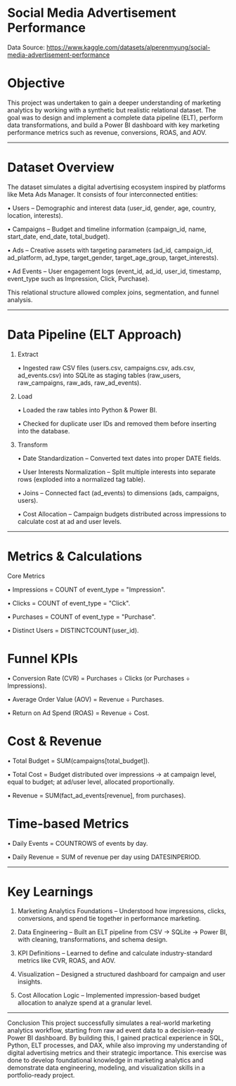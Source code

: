# Social Media Advertisement Performance

Data Source: https://www.kaggle.com/datasets/alperenmyung/social-media-advertisement-performance

# Objective

This project was undertaken to gain a deeper understanding of marketing analytics by working with a synthetic but realistic relational dataset. The goal was to design and implement a complete data pipeline (ELT), perform data transformations, and build a Power BI dashboard with key marketing performance metrics such as revenue, conversions, ROAS, and AOV.
________________________________________
# Dataset Overview

  The dataset simulates a digital advertising ecosystem inspired by platforms like Meta Ads Manager. It consists of four interconnected entities:
  
   •	Users – Demographic and interest data (user_id, gender, age, country, location, interests).
  
   •	Campaigns – Budget and timeline information (campaign_id, name, start_date, end_date, total_budget).
   
   •	Ads – Creative assets with targeting parameters (ad_id, campaign_id, ad_platform, ad_type, target_gender, target_age_group, target_interests).
   
   •	Ad Events – User engagement logs (event_id, ad_id, user_id, timestamp, event_type such as Impression, Click, Purchase).
  
  This relational structure allowed complex joins, segmentation, and funnel analysis.
________________________________________
# Data Pipeline (ELT Approach)

1. Extract
  
    •	Ingested raw CSV files (users.csv, campaigns.csv, ads.csv, ad_events.csv) into SQLite as staging tables (raw_users, raw_campaigns, raw_ads, raw_ad_events).

 2. Load

    •	Loaded the raw tables into Python & Power BI.

    •	Checked for duplicate user IDs and removed them before inserting into the database.
  
3. Transform
  
    •	Date Standardization – Converted text dates into proper DATE fields.
  
    •	User Interests Normalization – Split multiple interests into separate rows (exploded into a normalized tag table).

    •	Joins – Connected fact (ad_events) to dimensions (ads, campaigns, users).
  
    •	Cost Allocation – Campaign budgets distributed across impressions to calculate cost at ad and user levels.
________________________________________

# Metrics & Calculations
  
  Core Metrics
  
  •	Impressions = COUNT of event_type = "Impression".
  
  •	Clicks = COUNT of event_type = "Click".
  
  •	Purchases = COUNT of event_type = "Purchase".
  
  •	Distinct Users = DISTINCTCOUNT(user_id).

# Funnel KPIs
  
  •	Conversion Rate (CVR) = Purchases ÷ Clicks (or Purchases ÷ Impressions).
  
  •	Average Order Value (AOV) = Revenue ÷ Purchases.
  
  •	Return on Ad Spend (ROAS) = Revenue ÷ Cost.

# Cost & Revenue
  
  •	Total Budget = SUM(campaigns[total_budget]).
  
  •	Total Cost = Budget distributed over impressions → at campaign level, equal to budget; at ad/user level, allocated proportionally.
  
  •	Revenue = SUM(fact_ad_events[revenue], from purchases).

# Time-based Metrics

  •	Daily Events = COUNTROWS of events by day.
  
  •	Daily Revenue = SUM of revenue per day using DATESINPERIOD.
________________________________________
# Key Learnings
  
  1.	Marketing Analytics Foundations – Understood how impressions, clicks, conversions, and spend tie together in performance marketing.
  
  2.	Data Engineering – Built an ELT pipeline from CSV → SQLite → Power BI, with cleaning, transformations, and schema design.
  
  3.	KPI Definitions – Learned to define and calculate industry-standard metrics like CVR, ROAS, and AOV.
  
  4.	Visualization – Designed a structured dashboard for campaign and user insights.
  
  5.	Cost Allocation Logic – Implemented impression-based budget allocation to analyze spend at a granular level.
________________________________________
Conclusion
This project successfully simulates a real-world marketing analytics workflow, starting from raw ad event data to a decision-ready Power BI dashboard. By building this, I gained practical experience in SQL, Python, ELT processes, and DAX, while also improving my understanding of digital advertising metrics and their strategic importance.
This exercise was done to develop foundational knowledge in marketing analytics and demonstrate data engineering, modeling, and visualization skills in a portfolio-ready project.
